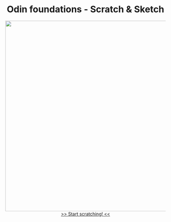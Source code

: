 <h1 align="center">Odin foundations - Scratch & Sketch</h1>
<p align="center">
  <a href="https://sjoerdlo.github.io/odin-foundations-etch-a-sketch/">
    <img width="600" src="https://www.sjoerdlohuis.nl/misc/scratch-n-sketch.jpg"><br>
    >> Start scratching! <<
  </a>
</p>
